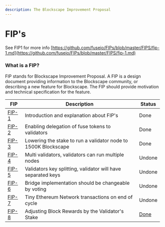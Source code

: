 ```yaml
---
description: The Blockscape Improvement Proposal
---
```


# FIP's

See FIP1 for more info [https://github.com/fuseio/FIPs/blob/master/FIPS/fip-1.md](https://github.com/fuseio/FIPs/blob/master/FIPS/fip-1.md)

### What is a FIP?

FIP stands for Blockscape Improvement Proposal. A FIP is a design document providing information to the Blockscape community, or describing a new feature for Blockscape. The FIP should provide motivation and technical specification for the feature.

| FIP                                                               | Description                                                  | Status                                                 |
| ----------------------------------------------------------------- | ------------------------------------------------------------ | ------------------------------------------------------ |
| [FIP-1](https://github.com/fuseio/FIPs/blob/master/FIPS/fip-1.md) | Introduction and explanation about FIP's                     | Done                                                   |
| [FIP-2](https://github.com/fuseio/FIPs/blob/master/FIPS/fip-2.md) | Enabling delegation of fuse tokens to validators             | Done                                                   |
| [FIP-3](https://github.com/fuseio/FIPs/blob/master/FIPS/fip-3.md) | Lowering the stake to run a validator node to 1500K Blockscape      | Done                                                   |
| [FIP-4](https://github.com/fuseio/FIPs/blob/master/FIPS/fip-4.md) | Multi validators, validators can run multiple nodes          | Undone                                                 |
| [FIP-5](https://github.com/fuseio/FIPs/blob/master/FIPS/fip-5.md) | Validators key splitting, validator will have separated keys | Undone                                                 |
| [FIP-6](https://github.com/fuseio/FIPs/blob/master/FIPS/fip-6.md) | Bridge implementation should be changeable by voting         | Undone                                                 |
| [FIP-7](https://github.com/fuseio/FIPs/blob/master/FIPS/fip-7.md) | Tiny Ethereum Network transactions on end of cycle           | Undone                                                 |
| [FIP-8](https://github.com/fuseio/FIPs/blob/master/FIPS/fip-8.md) |  Adjusting Block Rewards by the Validator's Stake            | [Done](https://github.com/fuseio/fuse-network/pull/61) |

